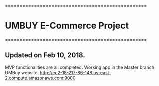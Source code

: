 =================================================
# UMBUY E-Commerce Project
=================================================


## Updated on Feb 10, 2018.

 MVP functionalities are all completed. 
 Working app in the Master branch
 UMBuy website: http://ec2-18-217-86-148.us-east-2.compute.amazonaws.com:9000
